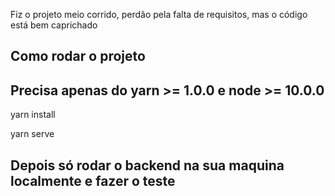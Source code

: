 Fiz o projeto meio corrido, perdão pela falta de requisitos, mas o código está bem caprichado 

## Como rodar o projeto

## Precisa apenas do yarn >= 1.0.0 e node >= 10.0.0

yarn install

yarn serve

## Depois só rodar o backend na sua maquina localmente e fazer o teste



